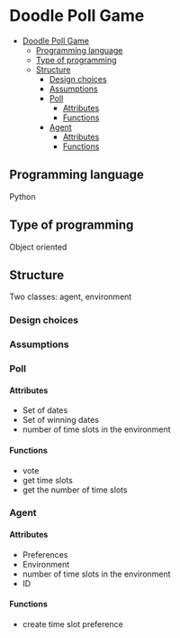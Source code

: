 # Doodle Poll Game

- [Doodle Poll Game](#doodle-poll-game)
  - [Programming language](#programming-language)
  - [Type of programming](#type-of-programming)
  - [Structure](#structure)
    - [Design choices](#design-choices)
    - [Assumptions](#assumptions)
    - [Poll](#poll)
      - [Attributes](#attributes)
      - [Functions](#functions)
    - [Agent](#agent)
      - [Attributes](#attributes-1)
      - [Functions](#functions-1)


## Programming language

Python 

## Type of programming

Object oriented

## Structure 

Two classes: agent, environment 

### Design choices

### Assumptions 

### Poll

#### Attributes

- Set of dates
- Set of winning dates
- number of time slots in the environment
  
#### Functions

- vote 
- get time slots
- get the number of time slots 

### Agent

#### Attributes 

- Preferences
- Environment
- number of time slots in the environment
- ID 

#### Functions
- create time slot preference
